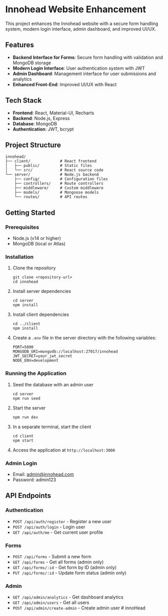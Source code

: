 # Innohead Website Enhancement

This project enhances the Innohead website with a secure form handling system, modern login interface, admin dashboard, and improved UI/UX.

## Features

- **Backend Interface for Forms**: Secure form handling with validation and MongoDB storage
- **Modern Login Interface**: User authentication system with JWT
- **Admin Dashboard**: Management interface for user submissions and analytics
- **Enhanced Front-End**: Improved UI/UX with React

## Tech Stack

- **Frontend**: React, Material-UI, Recharts
- **Backend**: Node.js, Express
- **Database**: MongoDB
- **Authentication**: JWT, bcrypt

## Project Structure

```
innohead/
├── client/             # React frontend
│   ├── public/         # Static files
│   └── src/            # React source code
└── server/             # Node.js backend
    ├── config/         # Configuration files
    ├── controllers/    # Route controllers
    ├── middleware/     # Custom middleware
    ├── models/         # Mongoose models
    └── routes/         # API routes
```

## Getting Started

### Prerequisites

- Node.js (v14 or higher)
- MongoDB (local or Atlas)

### Installation

1. Clone the repository
   ```
   git clone <repository-url>
   cd innohead
   ```

2. Install server dependencies
   ```
   cd server
   npm install
   ```

3. Install client dependencies
   ```
   cd ../client
   npm install
   ```

4. Create a `.env` file in the server directory with the following variables:
   ```
   PORT=5000
   MONGODB_URI=mongodb://localhost:27017/innohead
   JWT_SECRET=your_jwt_secret
   NODE_ENV=development
   ```

### Running the Application

1. Seed the database with an admin user
   ```
   cd server
   npm run seed
   ```

2. Start the server
   ```
   npm run dev
   ```

3. In a separate terminal, start the client
   ```
   cd client
   npm start
   ```

4. Access the application at `http://localhost:3000`

### Admin Login

- Email: admin@innohead.com
- Password: admin123

## API Endpoints

### Authentication
- `POST /api/auth/register` - Register a new user
- `POST /api/auth/login` - Login user
- `GET /api/auth/me` - Get current user profile

### Forms
- `POST /api/forms` - Submit a new form
- `GET /api/forms` - Get all forms (admin only)
- `GET /api/forms/:id` - Get form by ID (admin only)
- `PUT /api/forms/:id` - Update form status (admin only)

### Admin
- `GET /api/admin/analytics` - Get dashboard analytics
- `GET /api/admin/users` - Get all users
- `POST /api/admin/create-admin` - Create admin user # innoHead
